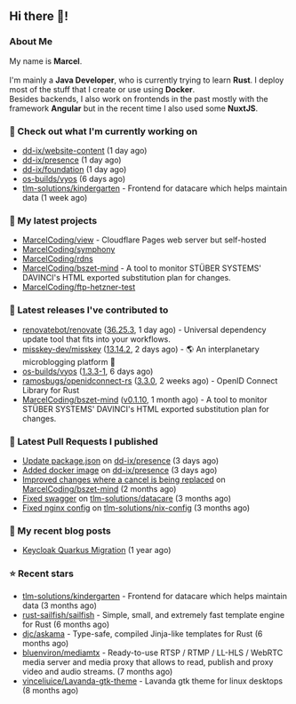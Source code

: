 ## Hi there 👋!




### About Me

My name is **Marcel**.
<br><br>
I'm mainly a **Java Developer**, who is currently trying to learn **Rust**. I deploy most of the stuff that I create or use using **Docker**.
<br>
Besides backends, I also work on frontends in the past mostly with the framework **Angular** but in the recent time I also used some **NuxtJS**. 



### 👷 Check out what I'm currently working on

- [dd-ix/website-content](https://github.com/dd-ix/website-content) (1 day ago)
- [dd-ix/presence](https://github.com/dd-ix/presence) (1 day ago)
- [dd-ix/foundation](https://github.com/dd-ix/foundation) (1 day ago)
- [os-builds/vyos](https://github.com/os-builds/vyos) (6 days ago)
- [tlm-solutions/kindergarten](https://github.com/tlm-solutions/kindergarten) - Frontend for datacare which helps maintain data  (1 week ago)

### 🌱 My latest projects

- [MarcelCoding/view](https://github.com/MarcelCoding/view) - Cloudflare Pages web server but self-hosted
- [MarcelCoding/symphony](https://github.com/MarcelCoding/symphony)
- [MarcelCoding/rdns](https://github.com/MarcelCoding/rdns)
- [MarcelCoding/bszet-mind](https://github.com/MarcelCoding/bszet-mind) - A tool to monitor STÜBER SYSTEMS&#39; DAVINCI&#39;s HTML exported substitution plan for changes.
- [MarcelCoding/ftp-hetzner-test](https://github.com/MarcelCoding/ftp-hetzner-test)

### 🔭 Latest releases I've contributed to

- [renovatebot/renovate](https://github.com/renovatebot/renovate) ([36.25.3](https://github.com/renovatebot/renovate/releases/tag/36.25.3), 1 day ago) - Universal dependency update tool that fits into your workflows.
- [misskey-dev/misskey](https://github.com/misskey-dev/misskey) ([13.14.2](https://github.com/misskey-dev/misskey/releases/tag/13.14.2), 2 days ago) - 🌎 An interplanetary microblogging platform 🚀
- [os-builds/vyos](https://github.com/os-builds/vyos) ([1.3.3-1](https://github.com/os-builds/vyos/releases/tag/1.3.3-1), 6 days ago)
- [ramosbugs/openidconnect-rs](https://github.com/ramosbugs/openidconnect-rs) ([3.3.0](https://github.com/ramosbugs/openidconnect-rs/releases/tag/3.3.0), 2 weeks ago) - OpenID Connect Library for Rust
- [MarcelCoding/bszet-mind](https://github.com/MarcelCoding/bszet-mind) ([v0.1.10](https://github.com/MarcelCoding/bszet-mind/releases/tag/v0.1.10), 1 month ago) - A tool to monitor STÜBER SYSTEMS&#39; DAVINCI&#39;s HTML exported substitution plan for changes.

### 🔨 Latest Pull Requests I published

- [Update package.json](https://github.com/dd-ix/presence/pull/5) on [dd-ix/presence](https://github.com/dd-ix/presence) (3 days ago)
- [Added docker image](https://github.com/dd-ix/presence/pull/4) on [dd-ix/presence](https://github.com/dd-ix/presence) (3 days ago)
- [Improved changes where a cancel is being replaced](https://github.com/MarcelCoding/bszet-mind/pull/16) on [MarcelCoding/bszet-mind](https://github.com/MarcelCoding/bszet-mind) (2 months ago)
- [Fixed swagger](https://github.com/tlm-solutions/datacare/pull/28) on [tlm-solutions/datacare](https://github.com/tlm-solutions/datacare) (3 months ago)
- [Fixed nginx config](https://github.com/tlm-solutions/nix-config/pull/16) on [tlm-solutions/nix-config](https://github.com/tlm-solutions/nix-config) (3 months ago)

### 📜 My recent blog posts

- [Keycloak Quarkus Migration](https://m4rc3l.de/blog/keycloak-quarkus-migration) (1 year ago)

### ⭐ Recent stars

- [tlm-solutions/kindergarten](https://github.com/tlm-solutions/kindergarten) - Frontend for datacare which helps maintain data  (3 months ago)
- [rust-sailfish/sailfish](https://github.com/rust-sailfish/sailfish) - Simple, small, and extremely fast template engine for Rust (6 months ago)
- [djc/askama](https://github.com/djc/askama) - Type-safe, compiled Jinja-like templates for Rust (6 months ago)
- [bluenviron/mediamtx](https://github.com/bluenviron/mediamtx) - Ready-to-use RTSP / RTMP / LL-HLS / WebRTC media server and media proxy that allows to read, publish and proxy video and audio streams. (7 months ago)
- [vinceliuice/Lavanda-gtk-theme](https://github.com/vinceliuice/Lavanda-gtk-theme) - Lavanda gtk theme for linux desktops (8 months ago)
